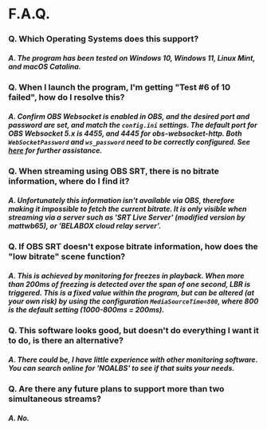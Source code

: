 # F.A.Q.

### Q. **Which Operating Systems does this support?**
##### A. The program has been tested on _**Windows 10**_, _**Windows 11**_, _**Linux Mint**_, and _**macOS Catalina**_.

### Q. **When I launch the program, I'm getting "Test #6 of 10 failed", how do I resolve this?**
##### A. Confirm **OBS Websocket** is enabled in OBS, and the desired port and password are set, and match the `config.ini` settings. The default port for **OBS Websocket 5.x** is **4455**, and **4445** for **obs-websocket-http**. Both `WebSocketPassword` and `ws_password` need to be correctly configured. See [here](https://github.com/loopy750/SRT-Stats-Monitor/blob/main/modifications/resources/quick_start_guide.md) for further assistance.

### Q. **When streaming using OBS SRT, there is no bitrate information, where do I find it?**
##### A. Unfortunately this information isn't available via OBS, therefore making it impossible to fetch the current bitrate. It is only visible when streaming via a server such as 'SRT Live Server' (modified version by mattwb65), or 'BELABOX cloud relay server'.

### Q. **If OBS SRT doesn't expose bitrate information, how does the "low bitrate" scene function?**
##### A. This is achieved by monitoring for freezes in playback. When more than 200ms of freezing is detected over the span of one second, LBR is triggered. This is a fixed value within the program, but can be altered (at your own risk) by using the configuration `MediaSourceTime=800`, where 800 is the default setting (1000-800ms = 200ms).

### Q. **This software looks good, but doesn't do everything I want it to do, is there an alternative?**
##### A. There could be, I have little experience with other monitoring software. You can search online for 'NOALBS' to see if that suits your needs.

### Q. **Are there any future plans to support more than two simultaneous streams?**
##### A. No.
